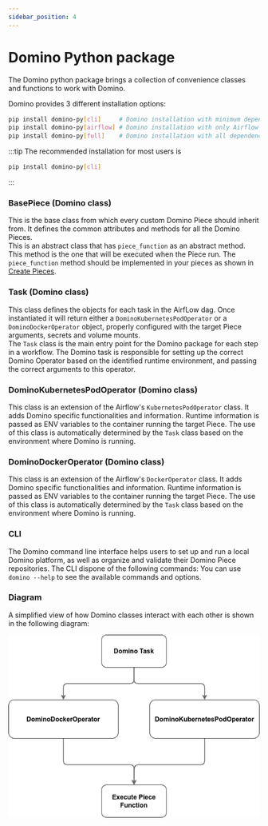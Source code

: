 ```yaml
---
sidebar_position: 4
---
```


# Domino Python package

The Domino python package brings a collection of convenience classes and functions to work with Domino.

Domino provides 3 different installation options:
```bash
pip install domino-py[cli]     # Domino installation with minimum dependencies (recommended).
pip install domino-py[airflow] # Domino installation with only Airflow dependencies.
pip install domino-py[full]    # Domino installation with all dependencies.
```

:::tip
The recommended installation for most users is
```bash
pip install domino-py[cli]
```
:::


### BasePiece (Domino class)

This is the base class from which every custom Domino Piece should inherit from. It defines the common attributes and methods for all the Domino Pieces.  
This is an abstract class that has `piece_function` as an abstract method. This method is the one that will be executed when the Piece run. The `piece_function` method should be implemented in your pieces as shown in [Create Pieces](/docs/pieces/create_pieces.mdx#piecepy).




### Task (Domino class)
This class defines the objects for each task in the AirfLow dag. Once instantiated it will return either a `DominoKubernetesPodOperator` or a `DominoDockerOperator` object, properly configured with the target Piece arguments, secrets and volume mounts.  
The `Task` class is the main entry point for the Domino package for each step in a workflow. The Domino task is responsible for setting up the correct Domino Operator based on the identified runtime environment, and passing the correct arguments to this operator.



### DominoKubernetesPodOperator (Domino class)

This class is an extension of the Airflow's `KubernetesPodOperator` class. It adds Domino specific functionalities and information. Runtime information is passed as ENV variables to the container running the target Piece.
The use of this class is automatically determined by the `Task` class based on the environment where Domino is running. 


### DominoDockerOperator (Domino class)
This class is an extension of the Airflow's `DockerOperator` class. It adds Domino specific functionalities and information. Runtime information is passed as ENV variables to the container running the target Piece.
The use of this class is automatically determined by the `Task` class based on the environment where Domino is running. 

### CLI

The Domino command line interface helps users to set up and run a local Domino platform, as well as organize and validate their Domino Piece repositories.
The CLI dispone of the following commands:
You can use `domino --help` to see the available commands and options.


### Diagram
A simplified view of how Domino classes interact with each other is shown in the following diagram:

![Domino Classes Diagram](/img/domino_components/package/domino-package_classes.png)